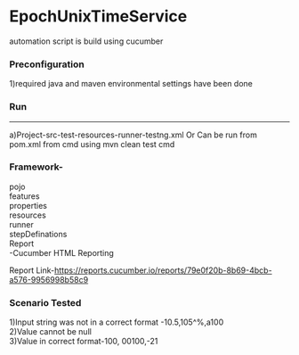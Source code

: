# EpochUnixTimeService

automation script is build using cucumber 

### Preconfiguration
 1)required java and maven environmental settings have been done

### Run
---

a)Project-src-test-resources-runner-testng.xml
Or 
Can be run from pom.xml from cmd using mvn clean test cmd

### Framework-
pojo </br>
features </br>
properties </br>
resources </br>
runner </br>
stepDefinations </br>
Report </br> -Cucumber HTML Reporting

Report Link-https://reports.cucumber.io/reports/79e0f20b-8b69-4bcb-a576-9956998b58c9 </br>
### Scenario Tested </br>
1)Input string was not in a correct format -10.5,105^%,a100 </br>
2)Value cannot be null </br>
3)Value in correct format-100, 00100,-21 </br>
